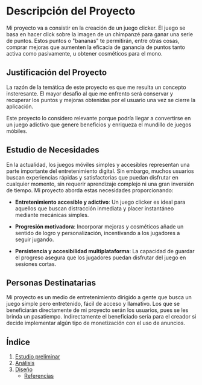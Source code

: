 # Descripción del Proyecto

Mi proyecto va a consistir en la creación de un juego clicker. El juego se basa en hacer click sobre la imagen de un chimpanzé para ganar una serie de puntos. Estos puntos o "bananas" te permitirán, entre otras cosas, comprar mejoras que aumenten la eficacia de ganancia de puntos tanto activa como pasivamente, u obtener cosméticos para el mono. 

## Justificación del Proyecto

La razón de la temática de este proyecto es que me resulta un concepto insteresante. El mayor desafio al que me enfrento será conservar y recuperar los puntos y mejoras obtenidas por el usuario una vez se cierre la aplicación.

Este proyecto lo considero relevante porque podría llegar a convertirse en un juego adictivo que genere beneficios y enriqueza el mundillo de juegos móbiles.

## Estudio de Necesidades

En la actualidad, los juegos móviles simples y accesibles representan una parte importante del entretenimiento digital. Sin embargo, muchos usuarios buscan experiencias rápidas y satisfactorias que puedan disfrutar en cualquier momento, sin requerir aprendizaje complejo ni una gran inversión de tiempo. Mi proyecto aborda estas necesidades proporcionando:

- **Entretenimiento accesible y adictivo**: Un juego clicker es ideal para aquellos que buscan distracción inmediata y placer instantáneo mediante mecánicas simples.

- **Progresión motivadora**: Incorporar mejoras y cosméticos añade un sentido de logro y personalización, incentivando a los jugadores a seguir jugando.

- **Persistencia y accesibilidad multiplataforma**: La capacidad de guardar el progreso asegura que los jugadores puedan disfrutar del juego en sesiones cortas.

## Personas Destinatarias

Mi proyecto es un medio de entretenimiento dirigido a gente que busca un juego simple pero entretenido, fácil de acceso y llamativo. Los que se beneficiarán directamente de mi proyecto serán los usuarios, pues se les brinda un pasatiempo. Indirectamente el beneficiado sería para el creador si decide implementar algún tipo de monetización con el uso de anuncios.


## Índice

1. [Estudio preliminar](1.descripcion.md)
2. [Análisis](2.analisis.md)
3. [Diseño](3.disenho.md)
   - [Referencias](referencias.md)